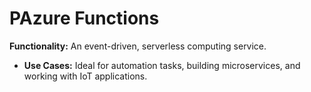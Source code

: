 # PAzure Functions
<b>Functionality:</b> An event-driven, serverless computing service.
- <b>Use Cases:</b> Ideal for automation tasks, building microservices, and working with IoT applications.